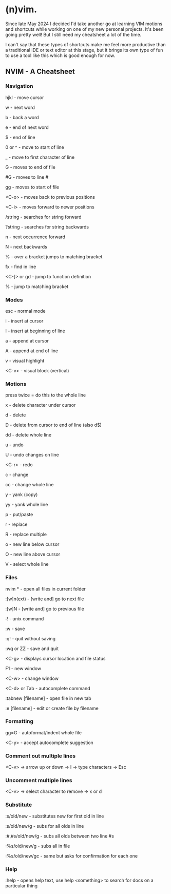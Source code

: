 # (n)vim.

Since late May 2024 I decided I'd take another go at learning VIM motions and shortcuts while working on one of my new personal projects. It's been going pretty well! But I still need my cheatsheet a lot of the time.

I can't say that these types of shortcuts make me feel more productive than a traditional IDE or text editor at this stage, but it brings its own type of fun to use a tool like this which is good enough for now.

## NVIM - A Cheatsheet

### **Navigation**

hjkl - move cursor

w - next word

b - back a word

e - end of next word

$ - end of line

0 or ^ - move to start of line

_ - move to first character of line

G - moves to end of file

\#G - moves to line #

gg - moves to start of file

<C-o\> - moves back to previous positions

<C-i\> - moves forward to newer positions

/string - searches for string forward

?string - searches for string backwards

n - next occurrence forward

N - next backwards

% - over a bracket jumps to matching bracket

fx - find in line

<C-]\> or gd - jump to function definition

% - jump to matching bracket

### **Modes**

esc - normal mode

i - insert at cursor

I - insert at beginning of line

a - append at cursor

A - append at end of line

v - visual highlight

<C-v\> - visual block (vertical)

### **Motions**

press twice = do this to the whole line

x - delete character under cursor

d - delete

D - delete from cursor to end of line (also d$)

dd - delete whole line

u - undo

U - undo changes on line

<C-r\> - redo

c - change

cc - change whole line

y - yank (copy)

yy - yank whole line

p - put/paste

r - replace

R - replace multiple

o - new line below cursor

O - new line above cursor

V - select whole line

### **Files**

nvim * - open all files in current folder

:[w]n(ext) - [write and] go to next file

:[w]N - [write and] go to previous file

:! - unix command

:w - save

:q! - quit without saving

:wq or ZZ - save and quit

<C-g\> - displays cursor location and file status

F1 - new window

<C-w\> - change window

<C-d\> or Tab - autocomplete command

:tabnew [filename] - open file in new tab

:e [filename] - edit or create file by filename

### **Formatting**

gg=G - autoformat/indent whole file

<C-y\> - accept autocomplete suggestion

### **Comment out multiple lines**

<C-v\> -\> arrow up or down -\> I -\> type characters -\> Esc

### **Uncomment multiple lines**

<C-v\> -\> select character to remove -\> x or d

### **Substitute**

:s/old/new - substitutes new for first old in line

:s/old/new/g - subs for all olds in line

:#,#s/old/new/g - subs all olds between two line #s

:%s/old/new/g - subs all in file

:%s/old/new/gc - same but asks for confirmation for each one

### **Help**

:help - opens help text, use help \<something\> to search for docs on a particular thing

